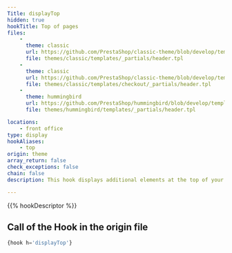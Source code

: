 ```yaml
---
Title: displayTop
hidden: true
hookTitle: Top of pages
files:
    -
      theme: classic
      url: https://github.com/PrestaShop/classic-theme/blob/develop/templates/_partials/header.tpl
      file: themes/classic/templates/_partials/header.tpl
    -
      theme: classic
      url: https://github.com/PrestaShop/classic-theme/blob/develop/templates/checkout/_partials/header.tpl
      file: themes/classic/templates/checkout/_partials/header.tpl
    -
      theme: hummingbird
      url: https://github.com/PrestaShop/hummingbird/blob/develop/templates/_partials/header.tpl
      file: themes/hummingbird/templates/_partials/header.tpl

locations:
    - front office
type: display
hookAliases:
    - top 
origin: theme
array_return: false
check_exceptions: false
chain: false
description: This hook displays additional elements at the top of your pages

---
```


{{% hookDescriptor %}}

## Call of the Hook in the origin file

```php
{hook h='displayTop'}
```
